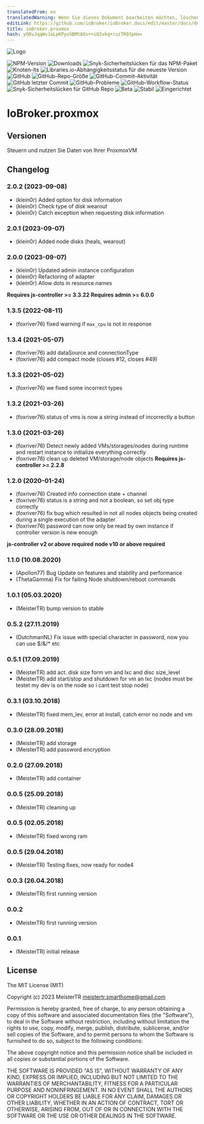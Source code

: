 ```yaml
---
translatedFrom: en
translatedWarning: Wenn Sie dieses Dokument bearbeiten möchten, löschen Sie bitte das Feld "translationsFrom". Andernfalls wird dieses Dokument automatisch erneut übersetzt
editLink: https://github.com/ioBroker/ioBroker.docs/edit/master/docs/de/adapterref/iobroker.proxmox/README.md
title: ioBroker.proxmox
hash: yODvJqqWvJaLpKPyo5BMt8Os++iQ2vkq+ruzTRO3pHo=
---
```

![Logo](../../../en/adapterref/iobroker.proxmox/admin/proxmox.png)

![NPM-Version](https://img.shields.io/npm/v/iobroker.proxmox?style=flat-square)
![Downloads](https://img.shields.io/npm/dm/iobroker.proxmox?label=npm%20downloads&style=flat-square)
![Snyk-Sicherheitslücken für das NPM-Paket](https://img.shields.io/snyk/vulnerabilities/npm/iobroker.proxmox?label=npm%20vulnerabilities&style=flat-square)
![Knoten-lts](https://img.shields.io/node/v-lts/iobroker.proxmox?style=flat-square)
![Libraries.io-Abhängigkeitsstatus für die neueste Version](https://img.shields.io/librariesio/release/npm/iobroker.proxmox?label=npm%20dependencies&style=flat-square)
![GitHub](https://img.shields.io/github/license/iobroker-community-adapters/iobroker.proxmox?style=flat-square)
![GitHub-Repo-Größe](https://img.shields.io/github/repo-size/iobroker-community-adapters/iobroker.proxmox?logo=github&style=flat-square)
![GitHub-Commit-Aktivität](https://img.shields.io/github/commit-activity/m/iobroker-community-adapters/iobroker.proxmox?logo=github&style=flat-square)
![GitHub letzter Commit](https://img.shields.io/github/last-commit/iobroker-community-adapters/iobroker.proxmox?logo=github&style=flat-square)
![GitHub-Probleme](https://img.shields.io/github/issues/iobroker-community-adapters/iobroker.proxmox?logo=github&style=flat-square)
![GitHub-Workflow-Status](https://img.shields.io/github/actions/workflow/status/iobroker-community-adapters/iobroker.proxmox/test-and-release.yml?branch=master&logo=github&style=flat-square)
![Snyk-Sicherheitslücken für GitHub Repo](https://img.shields.io/snyk/vulnerabilities/github/iobroker-community-adapters/iobroker.proxmox?label=repo%20vulnerabilities&logo=github&style=flat-square)
![Beta](https://img.shields.io/npm/v/iobroker.proxmox.svg?color=red&label=beta)
![Stabil](http://iobroker.live/badges/proxmox-stable.svg)
![Eingerichtet](http://iobroker.live/badges/proxmox-installed.svg)

# IoBroker.proxmox
## Versionen
Steuern und nutzen Sie Daten von Ihrer ProxmoxVM

## Changelog
<!--
	Placeholder for the next version (at the beginning of the line):
	### __WORK IN PROGRESS__
-->
### 2.0.2 (2023-09-08)
* (klein0r) Added option for disk information
* (klein0r) Check type of disk wearout
* (klein0r) Catch exception when requesting disk information

### 2.0.1 (2023-09-07)
* (klein0r) Added node disks (heals, wearout)

### 2.0.0 (2023-09-07)

* (klein0r) Updated admin instance configuration
* (klein0r) Refactoring of adapter
* (klein0r) Allow dots in resource names

__Requires js-controller >= 3.3.22__
__Requires admin >= 6.0.0__

### 1.3.5 (2022-08-11)
* (foxriver76) fixed warning if `max_cpu` is not in response

### 1.3.4 (2021-05-07)
* (foxriver76) add dataSource and connectionType
* (foxriver76) add compact mode (closes #12, closes #49)

### 1.3.3 (2021-05-02)
* (foxriver76) we fixed some incorrect types

### 1.3.2 (2021-03-26)
* (foxriver76) status of vms is now a string instead of incorrectly a button

### 1.3.0 (2021-03-26)
* (foxriver76) Detect newly added VMs/storages/nodes during runtime and restart instance to initialize everything correctly
* (foxriver76) clean up deleted VM/storage/node objects
__Requires js-controller >= 2.2.8__

### 1.2.0 (2020-01-24)
* (foxriver76) Created info connection state + channel
* (foxriver76) status is a string and not a boolean, so set obj type correctly
* (foxriver76) fix bug which resulted in not all nodes objects being created during a single execution of the adapter
* (foxriver76) password can now only be read by own instance if controller version is new enough

__js-controller v2  or above required__
__node v10 or above required__

### 1.1.0 (10.08.2020)
* (Apollon77) Bug Update on features and stability and performance
* (ThetaGamma) Fix for failing Node shutdown/reboot commands

### 1.0.1 (05.03.2020)
* (MeisterTR) bump version to stable

### 0.5.2 (27.11.2019)
* (DutchmanNL) Fix issue with special character in password, now you can use $/&/* etc

### 0.5.1 (17.09.2019)
* (MeisterTR) add act. disk size form vm and lxc and disc size_level
* (MeisterTR) add start/stop and shutdown for vm an lxc (nodes must be testet my dev is on the node so i cant test stop node)

### 0.3.1 (03.10.2018)
* (MeisterTR) fixed mem_lev, error at install, catch error no node and vm

### 0.3.0 (28.09.2018)
* (MeisterTR) add storage
* (MeisterTR) add password encryption

### 0.2.0 (27.09.2018)
* (MeisterTR) add container

### 0.0.5 (25.09.2018)
* (MeisterTR) cleaning up

### 0.0.5 (02.05.2018)
* (MeisterTR) fixed wrong ram

### 0.0.5 (29.04.2018)
* (MeisterTR) Testing fixes, now ready for node4

### 0.0.3 (26.04.2018)
* (MeisterTR) first running version

### 0.0.2
* (MeisterTR) first running version

### 0.0.1
* (MeisterTR) initial release

## License

The MIT License (MIT)

Copyright (c) 2023 MeisterTR <meistertr.smarthome@gmail.com>

Permission is hereby granted, free of charge, to any person obtaining a copy
of this software and associated documentation files (the "Software"), to deal
in the Software without restriction, including without limitation the rights
to use, copy, modify, merge, publish, distribute, sublicense, and/or sell
copies of the Software, and to permit persons to whom the Software is
furnished to do so, subject to the following conditions:

The above copyright notice and this permission notice shall be included in
all copies or substantial portions of the Software.

THE SOFTWARE IS PROVIDED "AS IS", WITHOUT WARRANTY OF ANY KIND, EXPRESS OR
IMPLIED, INCLUDING BUT NOT LIMITED TO THE WARRANTIES OF MERCHANTABILITY,
FITNESS FOR A PARTICULAR PURPOSE AND NONINFRINGEMENT. IN NO EVENT SHALL THE
AUTHORS OR COPYRIGHT HOLDERS BE LIABLE FOR ANY CLAIM, DAMAGES OR OTHER
LIABILITY, WHETHER IN AN ACTION OF CONTRACT, TORT OR OTHERWISE, ARISING FROM,
OUT OF OR IN CONNECTION WITH THE SOFTWARE OR THE USE OR OTHER DEALINGS IN
THE SOFTWARE.